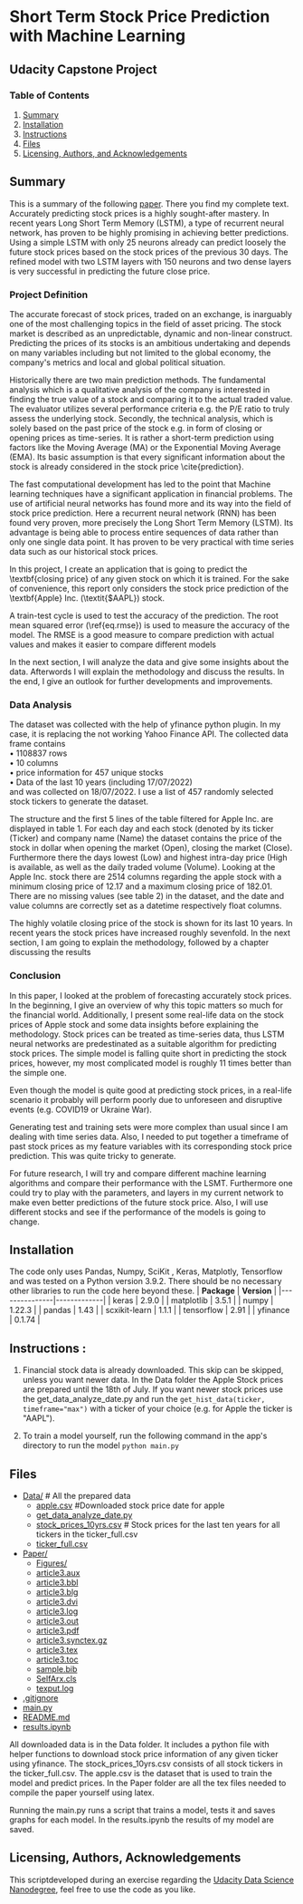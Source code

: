 # Short Term Stock Price Prediction with Machine Learning
## Udacity Capstone Project

### Table of Contents
1. [Summary](#summary)
2. [Installation](#installation)
3. [Instructions](#instruction)
4. [Files](#files)
5. [Licensing, Authors, and Acknowledgements](#licensing)


## Summary <a name="summary"></a>
This is a summary of the following [paper](/Paper/article3.pdf). There you find my complete text.
Accurately predicting stock prices is a highly sought-after mastery. In recent years Long Short Term Memory (LSTM), a type of recurrent neural network, has proven to be highly promising in achieving better predictions. Using a simple LSTM with only 25 neurons already can predict loosely the future stock prices based on the stock prices of the previous 30 days. The refined model with two LSTM layers with 150 neurons and two dense layers is very successful in predicting the future close price.

### Project Definition
The accurate forecast of stock prices, traded on an exchange, is inarguably one of the most challenging topics in the field of asset pricing. The stock market is described as an unpredictable, dynamic and non-linear construct. Predicting the prices of its stocks is an ambitious undertaking and depends on many variables including but not limited to the global economy, the company's metrics and local and global political situation. 

Historically there are two main prediction methods. The fundamental analysis which is a qualitative analysis of the company is interested in finding the true value of a stock and comparing it to the actual traded value. The evaluator utilizes several performance criteria e.g. the P/E ratio to truly assess the underlying stock. Secondly, the technical analysis, which is solely based on the past price of the stock e.g. in form of closing or opening prices as time-series. It is rather a short-term prediction using factors like the Moving Average (MA) or the Exponential Moving Average (EMA). Its basic assumption is that every significant information about the stock is already considered in the stock price \cite{prediction}.

The fast computational development has led to the point that Machine learning techniques have a significant application in financial problems. The use of artificial neural networks has found more and its way into the field of stock price prediction. Here a recurrent neural network (RNN) has been found very proven, more precisely the Long Short Term Memory (LSTM). Its advantage is being
able to process entire sequences of data rather than only one single data point. It has proven to be very practical with time series data such as our historical stock prices. 

In this project, I create an application that is going to predict the \textbf{closing price} of any given stock on which it is trained. For the sake of convenience, this report only considers the stock price prediction of the \textbf{Apple} Inc. (\textit{\$AAPL}) stock.

A train-test cycle is used to test the accuracy of the prediction. The root mean squared error (\ref{eq.rmse}) is used to measure the accuracy of the model. The RMSE is a good measure to compare prediction with actual values and makes it easier to compare different models

In the next section, I will analyze the data and give some insights about the data. Afterwords I will explain the methodology and discuss the results. In the end, I give an outlook for further developments and improvements.

### Data Analysis

The dataset was collected with the help of yfinance
python plugin. In my case, it is replacing the not working
Yahoo Finance API. The collected data frame contains  
  • 1108837 rows  
  • 10 columns  
  • price information for 457 unique stocks  
  • Data of the last 10 years (including 17/07/2022)  
and was collected on 18/07/2022. I use a list of 457 randomly
selected stock tickers to generate the dataset.


The structure and the first 5 lines of the table filtered
for Apple Inc. are displayed in table 1. For each day and
each stock (denoted by its ticker (Ticker) and company name
(Name) the dataset contains the price of the stock in dollar
when opening the market (Open), closing the market (Close).
Furthermore there the days lowest (Low) and highest intra-day
price (High is available, as well as the daily traded volume
(Volume).
Looking at the Apple Inc. stock there are 2514 columns
regarding the apple stock with a minimum closing price of
12.17 and a maximum closing price of 182.01. There are no
missing values (see table 2) in the dataset, and the date and
value columns are correctly set as a datetime respectively float
columns. 

The highly volatile closing price of the stock
is shown for its last 10 years. In recent years the stock prices
have increased roughly sevenfold. In the next section, I am
going to explain the methodology, followed by a chapter discussing the results

### Conclusion 
In this paper, I looked at the problem of forecasting accurately stock prices. In the beginning, I give an overview of why this topic matters so much for the financial world. Additionally, I present some real-life data on the stock prices of Apple stock and some data insights before explaining the methodology. Stock prices can be treated as time-series data, thus LSTM neural networks are predestinated as a suitable algorithm for predicting stock prices. The simple model is falling quite short in predicting the stock prices, however, my most complicated model is roughly 11 times better than the simple one. 

Even though the model is quite good at predicting stock prices, in a real-life scenario it probably will perform poorly due to unforeseen and disruptive events (e.g. COVID19 or Ukraine War).


Generating test and training sets were more complex than usual since I am dealing with time series data. Also, I needed to put together a timeframe of past stock prices as my feature variables with its corresponding stock price prediction. This was quite tricky to generate.


For future research, I will try and compare different machine learning algorithms and compare their performance with the LSMT. Furthermore one could try to play with the parameters, and layers in my current network to make even better predictions of the future stock price. Also, I will use different stocks and see if the performance of the models is going to change.



## Installation <a name="installation"></a>
The code only uses Pandas, Numpy, SciKit , Keras, Matplotly, Tensorflow  and was tested on a Python version 3.9.2.
There should be no necessary  other libraries to run the code here beyond these.
| **Package** | **Version** |
|---------------|-------------|
| keras         | 2.9.0       |
| matplotlib    | 3.5.1       |
| numpy         | 1.22.3      |
| pandas        | 1.43        |
| scxikit-learn | 1.1.1       |
| tensorflow    | 2.91        |
| yfinance      | 0.1.74      |


## Instructions <a name="instruction"></a>:
1. Financial stock data is already downloaded. This skip can be skipped, unless you want newer data. In the Data folder the Apple Stock prices are prepared until the 18th of July. If you want newer stock prices use the get_data_analyze_date.py and run the `get_hist_data(ticker, timeframe="max")` with a ticker of your choice (e.g. for Apple the ticker is "AAPL").


2. To train a model yourself, run the following command in the app's directory to run the model
    `python main.py`



## Files <a name=files></a>

* [Data/](.\capstoneprojectdatascientist-1\Data) # All the prepared data
  * [apple.csv](.\capstoneprojectdatascientist-1\Data\apple.csv) #Downloaded stock price date for apple
  * [get_data_analyze_date.py](.\capstoneprojectdatascientist-1\Data\get_data_analyze_date.py)
  * [stock_prices_10yrs.csv](.\capstoneprojectdatascientist-1\Data\stock_prices_10yrs.csv) # Stock prices for the last ten years for all tickers in the ticker_full.csv
  * [ticker_full.csv](.\capstoneprojectdatascientist-1\Data\ticker_full.csv)
* [Paper/](.\capstoneprojectdatascientist-1\Paper)
  * [Figures/](.\capstoneprojectdatascientist-1\Paper\Figures)
  * [article3.aux](.\capstoneprojectdatascientist-1\Paper\article3.aux)
  * [article3.bbl](.\capstoneprojectdatascientist-1\Paper\article3.bbl)
  * [article3.blg](.\capstoneprojectdatascientist-1\Paper\article3.blg)
  * [article3.dvi](.\capstoneprojectdatascientist-1\Paper\article3.dvi)
  * [article3.log](.\capstoneprojectdatascientist-1\Paper\article3.log)
  * [article3.out](.\capstoneprojectdatascientist-1\Paper\article3.out)
  * [article3.pdf](.\capstoneprojectdatascientist-1\Paper\article3.pdf)
  * [article3.synctex.gz](.\capstoneprojectdatascientist-1\Paper\article3.synctex.gz)
  * [article3.tex](.\capstoneprojectdatascientist-1\Paper\article3.tex)
  * [article3.toc](.\capstoneprojectdatascientist-1\Paper\article3.toc)
  * [sample.bib](.\capstoneprojectdatascientist-1\Paper\sample.bib)
  * [SelfArx.cls](.\capstoneprojectdatascientist-1\Paper\SelfArx.cls)
  * [texput.log](.\capstoneprojectdatascientist-1\Paper\texput.log)
* [.gitignore](.\capstoneprojectdatascientist-1\.gitignore)
* [main.py](.\capstoneprojectdatascientist-1\main.py)
* [README.md](.\capstoneprojectdatascientist-1\README.md)
* [results.ipynb](.\capstoneprojectdatascientist-1\results.ipynb)

All downloaded data is in the Data folder. It includes a python file with helper functions to download stock price information of any given ticker using yfinance. The stock_prices_10yrs.csv consists of all stock tickers in the ticker_full.csv. The apple.csv is the dataset that is used to train the model and predict prices. In the Paper folder are all the tex files needed to compile the paper yourself using latex.

Running the main.py runs a script that trains a model, tests it and saves graphs for each model. In the results.ipynb the results of my model are saved.

## Licensing, Authors, Acknowledgements<a name="licensing"></a>
This scriptdeveloped during an exercise regarding the [Udacity Data Science Nanodegree](https://www.udacity.com/school-of-data-science), feel free to use the code as you like.



